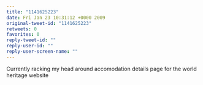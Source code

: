 ```yaml
---
title: "1141625223"
date: Fri Jan 23 10:31:12 +0000 2009
original-tweet-id: "1141625223"
retweets: 0
favorites: 0
reply-tweet-id: ""
reply-user-id: ""
reply-user-screen-name: ""
---
```

Currently racking my head around accomodation details page for the world heritage website
